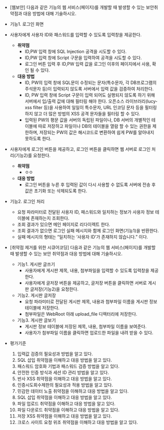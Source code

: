 *  [웹보안]
  다음과 같은 기능의 웹 서비스(페이지)를 개발할 때 발생할 수 있는 보안취약점과 대응 방법에 대해 기술하시오.   

  * 기능1. 로그인 화면
  * 사용자에게 사용자 ID와 패스워드를 입력할 수 있도록 입력창을 제공한다.
    - **취약점**
      - ID,PW 입력 창에 SQL Injection 공격을 시도할 수 있다.
      - ID,PW 입력 창에 Script 구문을 입력하여 공격을 시도할 수 있다.
      - 로그인 버튼 입력 후 ID,PW 입력 값을 로그인 이후의 페이지에서 사용, 확인 될 수 있다.
    - **대응 방법**
      - ID, PW의 입력 창에 SQL문이 수정되는 문자(특수문자, 각 DB프로그램의 주석문자 등)이 입력되지 않도록 서버에서 입력 값을 검증하여 처리한다.
      - ID, PW 입력 창에 Script 구문이 입력 되어도 실행되지 않도록 하기 위해 서버에서 입/출력 값에 대해 필터링 해야 한다.
        오픈소스 라이브러리(lucy-xss filter 등)을 사용하여 일일이 특수문자, URL 인코딩 문자 등을 필터링 하지 않고 더 많은 방법의 XSS 공격 문자들을 필터링 할 수 있다.
      - 입력된 PW의 평문 값을 서버의 독립된 파일이나, DB 서버의 개별적인 테이블에 따로 저장하고 파일이나 DB의 테이블을 열람 할 수 있는 권한을 제한하며, 저장되는 PW의 값은 해시코드로 변환하여 쉽게 PW를 알아내지 못하도록 한다.
  * 사용자에게 로그인 버튼을 제공하고, 로그인 버튼을 클릭하면 웹 서버로 로그인 처리(기능2)를 요청한다. 
    * **취약점**
      * ㅇㅇ
    * **대응 방법**
      * 로그인 버튼을 누른 후 입력된 값이 다시 사용할 수 없도록 서버에 전송 후 값은 초기화 또는 삭제되도록 한다.
  * 기능2. 로그인 처리
    * 요청 파라미터로 전달된 사용자 ID, 패스워드와 일치하는 정보가 사용자 정보 테이블에 존재하는지 조회한다.
    * 조회 결과가 있으면 메인 페이지로 리다이렉트 한다.
    * 조회 결과가 없으면 로그인 실패 메시지와 함께 로그인 화면(기능1)을 반환한다.
    * 실패 메시지의 형태는 “일치하는 ‘사용자 ID’가 존재하지 않습니다.” 이다.

* [취약점 제거를 위한 시큐어코딩]
  다음과 같은 기능의 웹 서비스(페이지)를 개발할 때 발생할 수 있는 보안 취약점과 대응 방법에 대해 기술하시오.

  * 기능1. 게시판 글쓰기
    * 사용자에게 게시판 제목, 내용, 첨부파일을 입력할 수 있도록 입력창을 제공한다.
    * 사용자에게 글저장 버튼을 제공하고, 글저장 버튼을 클릭하면 서버로 게시판 글저장(기능2)을 요청한다.
  * 기능2. 게시판 글저장
    * 요청 파라미터로 전달된 게시판 제목, 내용과 첨부파일 이름을 게시판 정보 테이블에 저장한다.
    * 첨부파일은 WebRoot 아래 upload_file 디렉터리에 저장한다. 
  * 기능3. 게시판 글보기
    * 게시판 정보 테이블에 저장된 제목, 내용, 첨부파일 이름을 보여준다. 
    * 사용자가 첨부파일 이름을 클릭하면 업로드한 파일을 내려 받을 수 있다.

  

* 평가기준
  1. 입력값 검증의 필요성과 방법을 알고 있다.
  2. SQL 삽입 취약점을 이해하고 대응 방법을 알고 있다.
  3. 패스워드 암호화 기법과 패스워드 검증 방법을 알고 있다.
  4. 안전한 인증 방식과 세션 ID 관리 방법을 알고 있다.
  5. 반사 XSS 취약점을 이해하고 대응 방법을 알고 있다.
  6. 인증시도회수제한의 필요성과 적용 방법을 알고 있다.
  7. 민감한 데이터 노출 취약점을 이해하고 대응 방법을 알고 있다.
  8. SQL 삽입 취약점을 이해하고 대응 방법을 알고 있다.
  9. 파일 업로드 취약점을 이해하고 대응 방법을 알고 있다.
  10. 파일 다운로드 취약점을 이해하고 대응 방법을 알고 있다.
  11. 저장 XSS 취약점을 이해하고 대응 방법을 알고 있다.
  12. 크로스 사이트 요청 위조 취약점을 이해하고 대응 방법을 알고 있다.